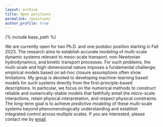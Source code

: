 ```yaml
---
layout: archive
title: Open positions
permalink: /position/
author_profile: true
---
```


{% include base_path %}

We are currently open for two Ph.D. and one postdoc position starting in Fall 2023. The research aims to establish accurate modeling of multi-scale dynamic systems relevant to 
meso-scale transport, non-Newtonian hydrodynamics, and kinetic transport processes. 
For such problems, the multi-scale and high-dimensional nature imposes a fundamental challenge; empirical models based on ad-hoc closure assumptions often show limitations. My group
is devoted to developing machine-learning based models for such systems directly from the first-principle-based descriptions. In particular, we focus on the numerical methods to construct
reliable and numerically-stable models that faithfully entail the micro-scale interactions, retain physical interpretation, and respect physical constraints. The long-term
goal is to achieve *predictive modeling* of these multi-scale systems beyond phenomenologically understanding and establish integrated control across multiple scales. 
If you are interested, please contact me by 
[email](leihuan@msu.edu).



